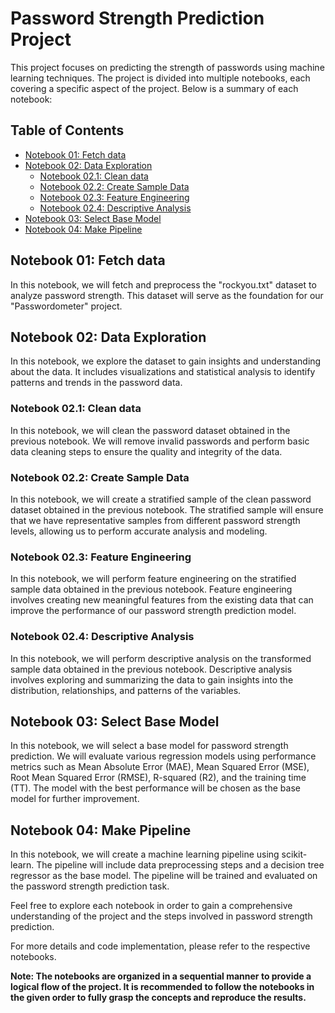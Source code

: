 # Password Strength Prediction Project

This project focuses on predicting the strength of passwords using machine learning techniques. The project is divided into multiple notebooks, each covering a specific aspect of the project. Below is a summary of each notebook:

## Table of Contents

- [Notebook 01: Fetch data](#notebook-01-fetch-data)
- [Notebook 02: Data Exploration](#notebook-02-data-exploration)
  - [Notebook 02.1: Clean data](#notebook-021-clean-data)
  - [Notebook 02.2: Create Sample Data](#notebook-022-create-sample-data)
  - [Notebook 02.3: Feature Engineering](#notebook-023-feature-engineering)
  - [Notebook 02.4: Descriptive Analysis](#notebook-024-descriptive-analysis)
- [Notebook 03: Select Base Model](#notebook-03-select-base-model)
- [Notebook 04: Make Pipeline](#notebook-04-make-pipeline)

## Notebook 01: Fetch data

In this notebook, we will fetch and preprocess the "rockyou.txt" dataset to analyze password strength. This dataset will serve as the foundation for our "Passwordometer" project.

## Notebook 02: Data Exploration

In this notebook, we explore the dataset to gain insights and understanding about the data. It includes visualizations and statistical analysis to identify patterns and trends in the password data.

### Notebook 02.1: Clean data

In this notebook, we will clean the password dataset obtained in the previous notebook. We will remove invalid passwords and perform basic data cleaning steps to ensure the quality and integrity of the data.

### Notebook 02.2: Create Sample Data

In this notebook, we will create a stratified sample of the clean password dataset obtained in the previous notebook. The stratified sample will ensure that we have representative samples from different password strength levels, allowing us to perform accurate analysis and modeling.

### Notebook 02.3: Feature Engineering

In this notebook, we will perform feature engineering on the stratified sample data obtained in the previous notebook. Feature engineering involves creating new meaningful features from the existing data that can improve the performance of our password strength prediction model.

### Notebook 02.4: Descriptive Analysis

In this notebook, we will perform descriptive analysis on the transformed sample data obtained in the previous notebook. Descriptive analysis involves exploring and summarizing the data to gain insights into the distribution, relationships, and patterns of the variables.

## Notebook 03: Select Base Model

In this notebook, we will select a base model for password strength prediction. We will evaluate various regression models using performance metrics such as Mean Absolute Error (MAE), Mean Squared Error (MSE), Root Mean Squared Error (RMSE), R-squared (R2), and the training time (TT). The model with the best performance will be chosen as the base model for further improvement.

## Notebook 04: Make Pipeline

In this notebook, we will create a machine learning pipeline using scikit-learn. The pipeline will include data preprocessing steps and a decision tree regressor as the base model. The pipeline will be trained and evaluated on the password strength prediction task.

Feel free to explore each notebook in order to gain a comprehensive understanding of the project and the steps involved in password strength prediction.

For more details and code implementation, please refer to the respective notebooks.

**Note: The notebooks are organized in a sequential manner to provide a logical flow of the project. It is recommended to follow the notebooks in the given order to fully grasp the concepts and reproduce the results.**
